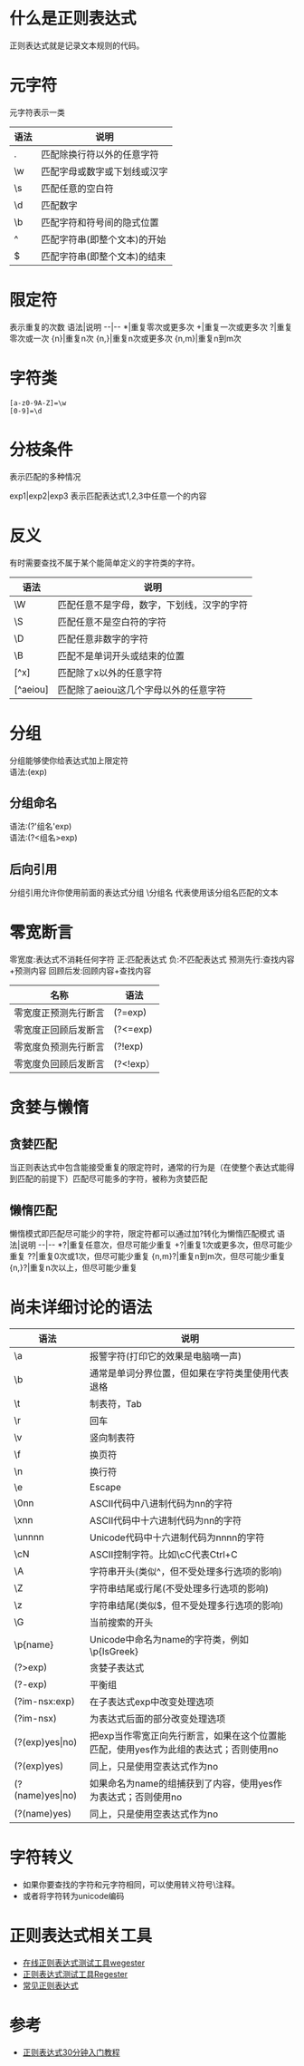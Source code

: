# 什么是正则表达式

正则表达式就是记录文本规则的代码。

# 元字符

元字符表示一类

语法|说明
--|--
.|匹配除换行符以外的任意字符
\w|匹配字母或数字或下划线或汉字
\s|匹配任意的空白符
\d|匹配数字
\b|匹配字符和符号间的隐式位置
^|匹配字符串(即整个文本)的开始
$|匹配字符串(即整个文本)的结束



# 限定符

表示重复的次数
语法|说明
--|--
*|重复零次或更多次
+|重复一次或更多次
?|重复零次或一次
{n}|重复n次
{n,}|重复n次或更多次
{n,m}|重复n到m次

# 字符类

```
[a-z0-9A-Z]=\w
[0-9]=\d
```

# 分枝条件

表示匹配的多种情况

exp1|exp2|exp3 表示匹配表达式1,2,3中任意一个的内容

# 反义

有时需要查找不属于某个能简单定义的字符类的字符。

语法|说明
--|--
\W|匹配任意不是字母，数字，下划线，汉字的字符
\S|匹配任意不是空白符的字符
\D|匹配任意非数字的字符
\B|匹配不是单词开头或结束的位置
[^x]|匹配除了x以外的任意字符
[^aeiou]|匹配除了aeiou这几个字母以外的任意字符  

# 分组

分组能够使你给表达式加上限定符  
语法:(exp)

## 分组命名

语法:(?'组名'exp)  
语法:(?<组名>exp)

## 后向引用

分组引用允许你使用前面的表达式分组
\分组名
代表使用该分组名匹配的文本

# 零宽断言
零宽度:表达式不消耗任何字符
正:匹配表达式
负:不匹配表达式
预测先行:查找内容+预测内容
回顾后发:回顾内容+查找内容

名称|语法
--|--
零宽度正预测先行断言|(?=exp)
零宽度正回顾后发断言|(?<=exp)
零宽度负预测先行断言|(?!exp)
零宽度负回顾后发断言|(?<!exp）

# 贪婪与懒惰
## 贪婪匹配

当正则表达式中包含能接受重复的限定符时，通常的行为是（在使整个表达式能得到匹配的前提下）匹配尽可能多的字符，被称为贪婪匹配

## 懒惰匹配

懒惰模式即匹配尽可能少的字符，限定符都可以通过加?转化为懒惰匹配模式
语法|说明
--|--
*?|重复任意次，但尽可能少重复
+?|重复1次或更多次，但尽可能少重复
??|重复0次或1次，但尽可能少重复
{n,m}?|重复n到m次，但尽可能少重复
{n,}?|重复n次以上，但尽可能少重复

# 尚未详细讨论的语法

语法|说明
--|--
\a|报警字符(打印它的效果是电脑嘀一声)
\b|通常是单词分界位置，但如果在字符类里使用代表退格
\t|制表符，Tab
\r|回车
\v|竖向制表符
\f|换页符
\n|换行符
\e|Escape
\0nn|ASCII代码中八进制代码为nn的字符
\xnn|ASCII代码中十六进制代码为nn的字符
\unnnn|Unicode代码中十六进制代码为nnnn的字符
\cN|ASCII控制字符。比如\cC代表Ctrl+C
\A|字符串开头(类似^，但不受处理多行选项的影响)
\Z|字符串结尾或行尾(不受处理多行选项的影响)
\z|字符串结尾(类似$，但不受处理多行选项的影响)
\G|当前搜索的开头
\p{name}|Unicode中命名为name的字符类，例如\p{IsGreek}
(?>exp)|贪婪子表达式
(?<x>-<y>exp)|平衡组
(?im-nsx:exp)|在子表达式exp中改变处理选项
(?im-nsx)|为表达式后面的部分改变处理选项
(?(exp)yes\|no)|把exp当作零宽正向先行断言，如果在这个位置能匹配，使用yes作为此组的表达式；否则使用no
(?(exp)yes)|同上，只是使用空表达式作为no
(?(name)yes\|no)|如果命名为name的组捕获到了内容，使用yes作为表达式；否则使用no
(?(name)yes)|同上，只是使用空表达式作为no  

# 字符转义

* 如果你要查找的字符和元字符相同，可以使用转义符号\注释。
* 或者将字符转为unicode编码

# 正则表达式相关工具

* [在线正则表达式测试工具wegester](https://deerchao.cn/tools/wegester/)
* [正则表达式测试工具Regester](https://deerchao.cn/tools/regester/)
* [常见正则表达式](http://c.runoob.com/front-end/854)

# 参考


* [正则表达式30分钟入门教程](https://deerchao.cn/tutorials/regex/regex.htm#top)
